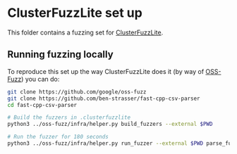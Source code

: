 # ClusterFuzzLite set up

This folder contains a fuzzing set for [ClusterFuzzLite](https://google.github.io/clusterfuzzlite).

## Running fuzzing locally

To reproduce this set up the way ClusterFuzzLite does it (by way of [OSS-Fuzz](https://github.com/google/oss)) you can do:

```sh
git clone https://github.com/google/oss-fuzz
git clone https://github.com/ben-strasser/fast-cpp-csv-parser
cd fast-cpp-csv-parser

# Build the fuzzers in .clusterfuzzlite
python3 ../oss-fuzz/infra/helper.py build_fuzzers --external $PWD

# Run the fuzzer for 180 seconds
python3 ../oss-fuzz/infra/helper.py run_fuzzer --external $PWD parse_fuzzer-- -max_total_time=180
```
